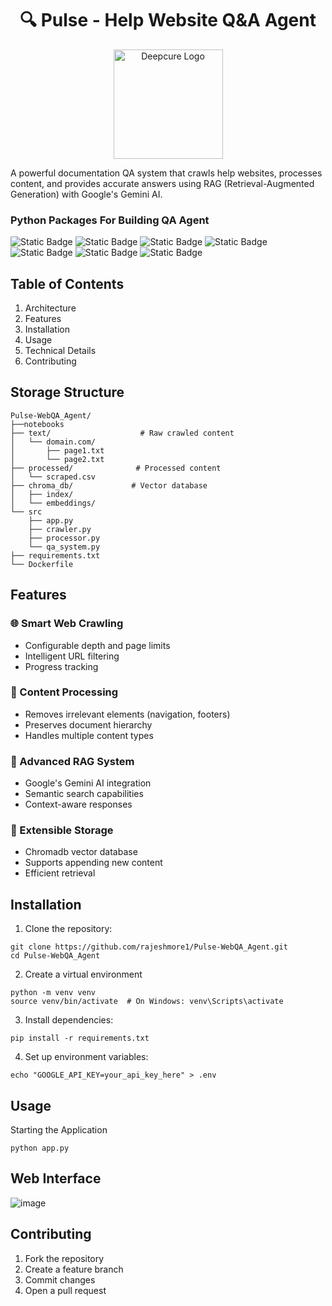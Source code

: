 <h1 align="center">🔍 Pulse - Help Website Q&A Agent</h1>

<!-- Center-align the logo and set its size -->
<p align="center">
  <img src="https://github.com/user-attachments/assets/fc619cf4-f0ce-4e30-9884-a9a6a6623940" alt="Deepcure Logo" width="175" height="175"/>
</p>


A powerful documentation QA system that crawls help websites, processes content, and provides accurate answers using RAG (Retrieval-Augmented Generation) with Google's Gemini AI.

### Python Packages For Building QA Agent 
![Static Badge](https://img.shields.io/badge/Python-3.10slim-blue)
![Static Badge](https://img.shields.io/badge/pandas-2.2.3-red)
![Static Badge](https://img.shields.io/badge/langchain_community-0.3.12-yellow)
![Static Badge](https://img.shields.io/badge/langchain_google_vertexai-2.0.9-lightblue)
![Static Badge](https://img.shields.io/badge/langchain_google_genai-2.0.7-green)
![Static Badge](https://img.shields.io/badge/chromadb-0.5.23-purple)
![Static Badge](https://img.shields.io/badge/gradio-5.9.1-yellow)


## Table of Contents

1. Architecture
2. Features
3. Installation
4. Usage
5. Technical Details
6. Contributing

## Storage Structure

```
Pulse-WebQA_Agent/
├──notebooks
├── text/                    # Raw crawled content
│   └── domain.com/
│       ├── page1.txt
│       └── page2.txt
├── processed/              # Processed content
│   └── scraped.csv
├── chroma_db/             # Vector database
│   ├── index/
│   └── embeddings/
└── src
    ├── app.py
    ├── crawler.py
    ├── processor.py
    └── qa_system.py
├── requirements.txt
└── Dockerfile

```
## Features

### 🌐 Smart Web Crawling

* Configurable depth and page limits
* Intelligent URL filtering
* Progress tracking


### 📑 Content Processing

* Removes irrelevant elements (navigation, footers)
* Preserves document hierarchy
* Handles multiple content types


### 🧠 Advanced RAG System

* Google's Gemini AI integration
* Semantic search capabilities
* Context-aware responses


### 💾 Extensible Storage

* Chromadb vector database
* Supports appending new content
* Efficient retrieval

## Installation
1. Clone the repository:
   
```
git clone https://github.com/rajeshmore1/Pulse-WebQA_Agent.git
cd Pulse-WebQA_Agent
```
2. Create a virtual environment
```
python -m venv venv
source venv/bin/activate  # On Windows: venv\Scripts\activate
```
3. Install dependencies:
```
pip install -r requirements.txt

```
4. Set up environment variables:

```
echo "GOOGLE_API_KEY=your_api_key_here" > .env
```
## Usage

Starting the Application
```
python app.py
```

## Web Interface

![image](https://github.com/user-attachments/assets/1da9b727-59ba-42bf-a141-14a3f4229950)

## Contributing

1. Fork the repository
2. Create a feature branch
3. Commit changes
4. Open a pull request
